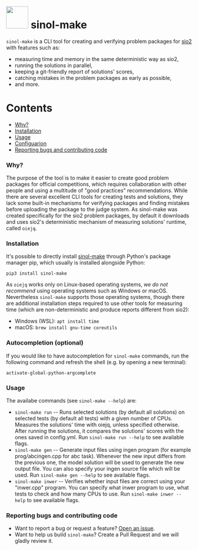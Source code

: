 # <img src="https://avatars.githubusercontent.com/u/2264918?s=200&v=4" height=60em> sinol-make

`sinol-make` is a CLI tool for creating and verifying problem packages
for [sio2](https://github.com/sio2project/oioioi)
with features such as:
- measuring time and memory in the same deterministic way as sio2,
- running the solutions in parallel,
- keeping a git-friendly report of solutions' scores,
- catching mistakes in the problem packages as early as possible,
- and more.

# Contents

- [Why?](#why)
- [Installation](#installation)
- [Usage](#usage)
- [Configuarion](#configuration)
- [Reporting bugs and contributing code](#reporting-bugs-and-contributing-code)

### Why?

The purpose of the tool is to make it easier to create good problem packages
for official competitions, which requires collaboration with other people
and using a multitude of "good practices" recommendations.
While there are several excellent CLI tools for creating tests and solutions,
they lack some built-in mechanisms for verifying packages and finding mistakes
before uploading the package to the judge system.
As sinol-make was created specifically for the sio2 problem packages,
by default it downloads and uses sio2's deterministic mechanism of measuring
solutions' runtime, called `oiejq`.

### Installation

It's possible to directly install [sinol-make](https://pypi.org/project/sinol-make/)
through Python's package manager pip, which usually is installed alongside Python:

```
pip3 install sinol-make
```

As `oiejq` works only on Linux-based operating systems,
*we do not recommend* using operating systems such as Windows or macOS.
Nevertheless `sinol-make` supports those operating systems,
though there are additional installation steps required to use
other tools for measuring time (which are non-deterministic and produce reports different from sio2):
- Windows (WSL): `apt install time`
- macOS: `brew install gnu-time coreutils`

### Autocompletion (optional)

If you would like to have autocompletion for `sinol-make` commands,
run the following command and refresh the shell (e.g. by opening a new terminal):

```shell
activate-global-python-argcomplete
```

### Usage

The availabe commands (see `sinol-make --help`) are:

- `sinol-make run` -- Runs selected solutions (by default all solutions) on selected tests (by default all tests) with a given number
of CPUs. Measures the solutions' time with oiejq, unless specified otherwise. After running the solutions, it
compares the solutions' scores with the ones saved in config.yml.
Run `sinol-make run --help` to see available flags.
- `sinol-make gen` -- Generate input files using ingen program (for example prog/abcingen.cpp for abc task). 
Whenever the new input differs from the previous one, the model solution will be used to generate the new output file. 
You can also specify your ingen source file which will be used. Run `sinol-make gen --help` to see available flags.
- `sinol-make inwer` -- Verifies whether input files are correct using your "inwer.cpp" program. You can specify what inwer
program to use, what tests to check and how many CPUs to use. Run `sinol-make inwer --help` to see available flags.

### Reporting bugs and contributing code

- Want to report a bug or request a feature? [Open an issue](https://github.com/sio2project/sinol-make/issues).
- Want to help us build `sinol-make`? Create a Pull Request and we will gladly review it.
